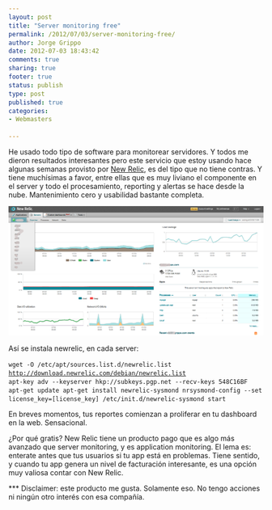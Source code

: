 ```yaml
--- 
layout: post
title: "Server monitoring free"
permalink: /2012/07/03/server-monitoring-free/
author: Jorge Grippo
date: 2012-07-03 18:43:42
comments: true
sharing: true
footer: true
status: publish
type: post
published: true
categories: 
- Webmasters

---
```

<!-- 348 -->
He usado todo tipo de software para monitorear servidores. Y todos me dieron resultados interesantes pero este servicio que estoy usando hace algunas semanas provisto por <a href="http://www.newrelic.com">New Relic</a>, es del tipo que no tiene contras. Y tiene muchísimas a favor, entre ellas que es muy liviano el componente en el server y todo el procesamiento, reporting y alertas se hace desde la nube.<!--more--> Mantenimiento cero y usabilidad bastante completa.

<a href="http://www.newrelic.com"><img class="size-full wp-image-349" title="server monitoring free tool" src="/wp-content/uploads/2012/07/new-relic.png" alt="" width="550" height="256" /></a>

Así se instala newrelic, en cada server:

<code>wget -O /etc/apt/sources.list.d/newrelic.list http://download.newrelic.com/debian/newrelic.list
apt-key adv --keyserver hkp://subkeys.pgp.net --recv-keys 548C16BF
apt-get update
apt-get install newrelic-sysmond
nrsysmond-config --set license_key=[license_key]
/etc/init.d/newrelic-sysmond start
</code>

En breves momentos, tus reportes comienzan a proliferar en tu dashboard en la web. Sensacional.

¿Por qué gratis? New Relic tiene un producto pago que es algo más avanzado que server monitoring, y es application monitoring. El lema es: enterate antes que tus usuarios si tu app está en problemas. Tiene sentido, y cuando tu app genera un nivel de facturación interesante, es una opción muy valiosa contar con New Relic.

*** Disclaimer: este producto me gusta. Solamente eso. No tengo acciones ni ningún otro interés con esa compañía.

